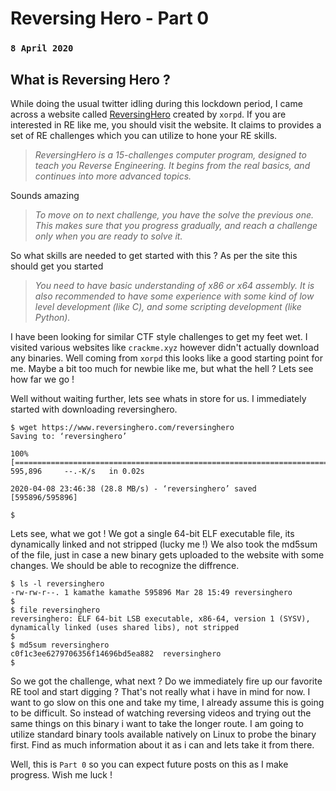 # Reversing Hero - Part 0
### `8 April 2020`

## What is Reversing Hero ?

While doing the usual twitter idling during this lockdown period, I came across a website 
called [ReversingHero](https://www.reversinghero.com/) created by `xorpd`. 
If you are interested in RE like me, you should visit the website.
It claims to provides a set of RE challenges which you can utilize to hone your RE skills.




>*ReversingHero is a 15-challenges computer program, designed to teach you Reverse Engineering. 
>It begins from the real basics, and continues into more advanced topics.*




Sounds amazing




>*To move on to next challenge, you have the solve the previous one. This makes sure that you progress gradually, and reach a challenge only when you are ready to solve it.*




So what skills are needed to get started with this ? As per the site this should get you started




>*You need to have basic understanding of x86 or x64 assembly. It is also recommended to have some experience with some kind of low level development (like C), and some scripting development (like Python).*




I have been looking for similar CTF style challenges to get my feet wet.
I visited various websites like `crackme.xyz` however didn't actually download any binaries.
Well coming from `xorpd` this looks like a good starting point for me.
Maybe a bit too much for newbie like me, but what the hell ? Lets see how far we go !


Well without waiting further, lets see whats in store for us.
I immediately started with downloading reversinghero.


```
$ wget https://www.reversinghero.com/reversinghero
Saving to: ‘reversinghero’

100%[==============================================================================================>] 595,896     --.-K/s   in 0.02s   

2020-04-08 23:46:38 (28.8 MB/s) - ‘reversinghero’ saved [595896/595896]

$ 
```


Lets see, what we got !
We got a single 64-bit ELF executable file, its dynamically linked and not stripped (lucky me !)
We also took the md5sum of the file, just in case a new binary gets uploaded to the website with some changes.
We should be able to recognize the diffrence.


```
$ ls -l reversinghero 
-rw-rw-r--. 1 kamathe kamathe 595896 Mar 28 15:49 reversinghero
$ 
$ file reversinghero 
reversinghero: ELF 64-bit LSB executable, x86-64, version 1 (SYSV), dynamically linked (uses shared libs), not stripped
$ 
$ md5sum reversinghero 
c0f1c3ee6279706356f14696bd5ea882  reversinghero
$ 
```


So we got the challenge, what next ?
Do we immediately fire up our favorite RE tool and start digging ?
That's not really what i have in mind for now.
I want to go slow on this one and take my time, I already assume this is going to be difficult.
So instead of watching reversing videos and trying out the same things on this binary i want to take the longer route.
I am going to utilize standard binary tools available natively on Linux to probe the binary first.
Find as much information about it as i can and lets take it from there.



Well, this is `Part 0` so you can expect future posts on this as I make progress.
Wish me luck !
